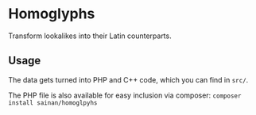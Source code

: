# Homoglyphs

Transform lookalikes into their Latin counterparts.

## Usage

The data gets turned into PHP and C++ code, which you can find in `src/`.

The PHP file is also available for easy inclusion via composer: `composer install sainan/homoglpyhs`
